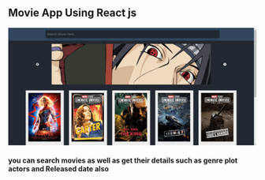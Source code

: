 ## Movie App Using React js
![](/public/movie-app-min.png)
#### you can search movies as well as get their details such as genre plot actors and Released date also

